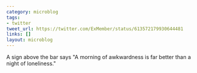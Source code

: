```yaml
---
category: microblog
tags:
- twitter
tweet_url: https://twitter.com/ExMember/status/613572179930644481
links: []
layout: microblog
---
```

A sign above the bar says "A morning of awkwardness is far better than a night of loneliness."

